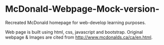 # McDonald-Webpage-Mock-version-
Recreated McDonald homepage for web-develop learning purposes.

Web page is built using html, css, javascript and bootstrap.
Original webpage & Images are cited from http://www.mcdonalds.ca/ca/en.html.
